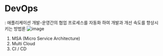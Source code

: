 # DevOps
  : 애플리케이션 개발-운영간의 협업 프로세스를 자동화 하여 개발과 개선 속도를 향상시키는 방법론
![image](https://user-images.githubusercontent.com/96723249/210965281-cef281a2-d9a5-4d4f-8a7f-400f281eeb46.png)

  
  1) MSA (Micro Service Architecture)
  2) Multi Cloud
  3) CI / CD
